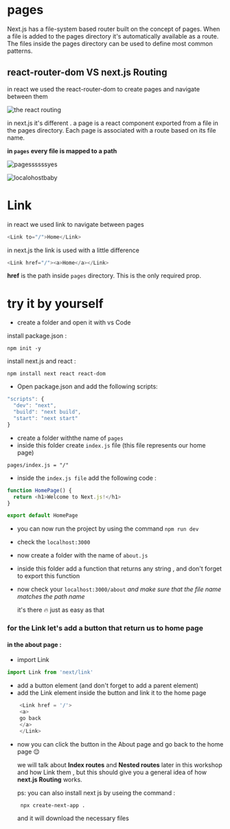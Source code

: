 # pages

Next.js has a file-system based router built on the concept of pages.
When a file is added to the pages directory it's automatically available as a route.
The files inside the pages directory can be used to define most common patterns.


## react-router-dom VS next.js Routing 
in react we used the react-router-dom to create pages and navigate between them 

![the react routing](https://user-images.githubusercontent.com/57558867/89289277-a19ed680-d65f-11ea-84d8-91ff7168343c.png)

in next.js it's different . a page is a react component exported from a file in the pages directory. Each page is associated with a route based on its file name.

**in `pages` every file is mapped to a path**


   ![pagessssssyes](https://user-images.githubusercontent.com/57558867/89456497-a2715e80-d76c-11ea-8f46-2c8bb72fa551.png)

   ![localohostbaby](https://user-images.githubusercontent.com/57558867/89462664-70fd9080-d776-11ea-95ef-64f84e8f5319.png)
   
 # Link
 in react we used link to navigate between pages 
 ```js 
 <Link to="/">Home</Link>
 ```
 in next.js the link is used with a little difference 
 ```js
 <Link href="/"><a>Home</a></Link>
 ```
  **href** is the path inside `pages` directory. This is the only required prop.
 

# try it by yourself 
- create a folder and open it with vs Code 

install package.json :
```
npm init -y
```
install next.js and react :
```
npm install next react react-dom
```
- Open package.json and add the following scripts:
```js 
"scripts": {
  "dev": "next",
  "build": "next build",
  "start": "next start"
}
```
- create a folder withthe name of `pages` 
- inside this folder create `index.js` file (this file represents our home page)
```
pages/index.js = "/"
```
- inside the `index.js file` add the following code :

```js
function HomePage() {
  return <h1>Welcome to Next.js!</h1>
}

export default HomePage
```
- you can now run the project by using the command `npm run dev`  
- check the `localhost:3000`
- now create a folder with the name of `about.js`
- inside this folder add a function that returns any string , and don't forget to export this function 
- now check your `localhost:3000/about` *and make sure that the file name matches the path name*

  it's there :fire: just as easy as that
  
### for the Link let's add a button that return us to home page 
#### in the about page :
- import Link 
```js
import Link from 'next/link'
```
- add a button element (and don't forget to add a parent element)
- add the Link element inside the button and link it to the home page 
```js
    <Link href = '/'>
    <a>
    go back
    </a>
    </Link>
```
- now you can click the button in the About page and go back to the home page :relieved:


  we will talk about **Index routes** and **Nested routes** later in this workshop and how Link them , but this should give you a general idea of how **next.js Routing** works.

  ps: you can also install next js by useing the command :
  ```
   npx create-next-app . 
  ```
  and it will download the necessary files 
